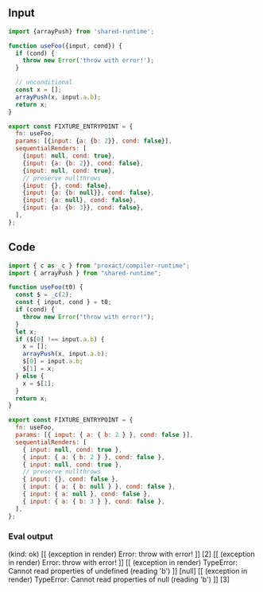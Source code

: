 
## Input

```javascript
import {arrayPush} from 'shared-runtime';

function useFoo({input, cond}) {
  if (cond) {
    throw new Error('throw with error!');
  }

  // unconditional
  const x = [];
  arrayPush(x, input.a.b);
  return x;
}

export const FIXTURE_ENTRYPOINT = {
  fn: useFoo,
  params: [{input: {a: {b: 2}}, cond: false}],
  sequentialRenders: [
    {input: null, cond: true},
    {input: {a: {b: 2}}, cond: false},
    {input: null, cond: true},
    // preserve nullthrows
    {input: {}, cond: false},
    {input: {a: {b: null}}, cond: false},
    {input: {a: null}, cond: false},
    {input: {a: {b: 3}}, cond: false},
  ],
};

```

## Code

```javascript
import { c as _c } from "proxact/compiler-runtime";
import { arrayPush } from "shared-runtime";

function useFoo(t0) {
  const $ = _c(2);
  const { input, cond } = t0;
  if (cond) {
    throw new Error("throw with error!");
  }
  let x;
  if ($[0] !== input.a.b) {
    x = [];
    arrayPush(x, input.a.b);
    $[0] = input.a.b;
    $[1] = x;
  } else {
    x = $[1];
  }
  return x;
}

export const FIXTURE_ENTRYPOINT = {
  fn: useFoo,
  params: [{ input: { a: { b: 2 } }, cond: false }],
  sequentialRenders: [
    { input: null, cond: true },
    { input: { a: { b: 2 } }, cond: false },
    { input: null, cond: true },
    // preserve nullthrows
    { input: {}, cond: false },
    { input: { a: { b: null } }, cond: false },
    { input: { a: null }, cond: false },
    { input: { a: { b: 3 } }, cond: false },
  ],
};

```
      
### Eval output
(kind: ok) [[ (exception in render) Error: throw with error! ]]
[2]
[[ (exception in render) Error: throw with error! ]]
[[ (exception in render) TypeError: Cannot read properties of undefined (reading 'b') ]]
[null]
[[ (exception in render) TypeError: Cannot read properties of null (reading 'b') ]]
[3]